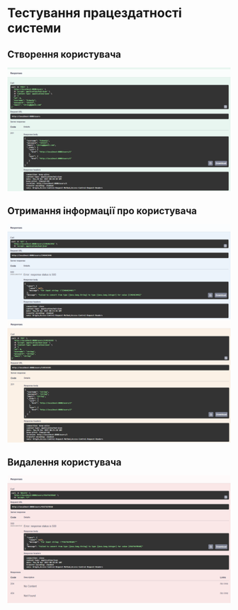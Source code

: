 # Тестування працездатності системи

## Створення користувача
<img src=".\0.png">

## Отримання інформації про користувача
<img src=".\1.png">
<img src=".\3.png">

## Видалення користувача
<img src=".\4.png">

